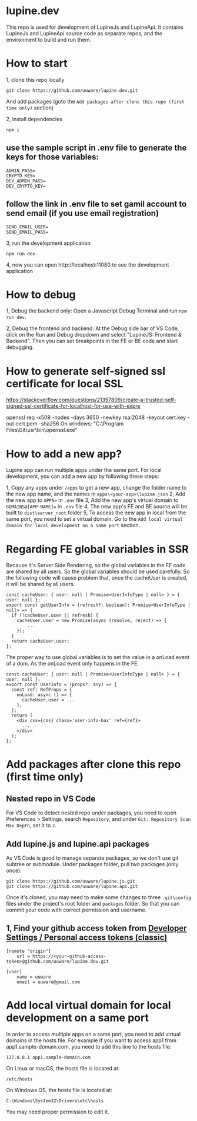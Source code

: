 # lupine.dev

This repo is used for development of LupineJs and LupineApi.
It contains LupineJs and LupineApi source code as separate repos, and the environment to build and run them.

# How to start

1, clone this repo locally

```
git clone https://github.com/uuware/lupine.dev.git
```

And add packages (goto the `Add packages after clone this repo (first time only)` section)


2, install dependencies

```
npm i
```

## use the sample script in .env file to generate the keys for those variables:
```
ADMIN_PASS=
CRYPTO_KEY=
DEV_ADMIN_PASS=
DEV_CRYPTO_KEY=
```

## follow the link in .env file to set gamil account to send email (if you use email registration)
```
SEND_EMAIL_USER=
SEND_EMAIL_PASS=
```


3, run the development application

```
npm run dev
```

4, now you can open http://localhost:11080 to see the development application


# How to debug

1, Debug the backend only:
Open a Javascript Debug Terminal and run `npm run dev`.

2, Debug the frontend and backend:
At the Debug side bar of VS Code, click on the Run and Debug dropdown and select "LupineJS: Frontend & Backend".
Then you can set breakpoints in the FE or BE code and start debugging.

# How to generate self-signed ssl certificate for local SSL

https://stackoverflow.com/questions/21397809/create-a-trusted-self-signed-ssl-certificate-for-localhost-for-use-with-expre

openssl req -x509 -nodes -days 3650 -newkey rsa:2048 -keyout cert.key -out cert.pem -sha256
On windows:
"C:\Program Files\Git\usr\bin\openssl.exe"

# How to add a new app?
Lupine app can run multiple apps under the same port. For local development, you can add a new app by following these steps:

1, Copy any apps under `/apps` to get a new app, change the folder name to the new app name, and the names in `apps\<your-app>\lupine.json`
2, Add the new app to `APPS=` in `.env` file
3, Add the new app's virtual domain to `DOMAINS@[APP-NAME]=` in `.env` file
4, The new app's FE and BE source will be built to `dist\server_root` folder
5, To access the new app in local from the same port, you need to set a virtual domain.
Go to the `Add local virtual domain for local development on a same port` section.

# Regarding FE global variables in SSR
Because it's Server Side Rendering, so the global variables in the FE code are shared by all users.
So the global variables should be used carefully.
So the following code will cause problem that, once the cacheUser is created, it will be shared by all users.
```
const cacheUser: { user: null | Promise<UserInfoType | null> } = { user: null };
export const getUserInfo = (refresh?: boolean): Promise<UserInfoType | null> => {
  if (!cacheUser.user || refresh) {
    cacheUser.user = new Promise(async (resolve, reject) => {
        ...
    });
  }
  return cacheUser.user;
};
```
The proper way to use global variables is to set the value in a onLoad event of a dom.
As the onLoad event only happens in the FE.
```
const cacheUser: { user: null | Promise<UserInfoType | null> } = { user: null };
export const UserInfo = (props?: any) => {
  const ref: RefProps = {
    onLoad: async () => {
      cacheUser.user = ...
    },
  };
  return (
    <div css={css} class='user-info-box' ref={ref}>
      ...
    </div>
  );
};
```


# Add packages after clone this repo (first time only)

## Nested repo in VS Code
For VS Code to detect nested repo under packages, you need to open Preferences > Settings, search `Repository`, and under `Git: Repository Scan Max Depth`, set it to `2`.

## Add lupine.js and lupine.api packages
As VS Code is good to manage separate packages, so we don't use git subtree or submodule.
Under packages folder, pull two packages (only once):
```
git clone https://github.com/uuware/lupine.js.git
git clone https://github.com/uuware/lupine.api.git
```

Once it's cloned, you may need to make some changes to three `.git\config` files under the project's root folder and `packages` folder. So that you can commit your code with correct permission and username.
## 1, Find your github access token from [Developer Settings / Personal access tokens (classic)](https://github.com/settings/tokens)

```
[remote "origin"]
	url = https://<your-github-access-token>@github.com/uuware/lupine.dev.git

[user]
	name = uuware
	email = uuware@gmail.com
```

# Add local virtual domain for local development on a same port
In order to access multiple apps on a same port, you need to add virtual domains in the hosts file.
For example if you want to access app1 from app1.sample-domain.com, you need to add this line to the hosts file:

```
127.0.0.1 app1.sample-domain.com
```
On Linux or macOS, the hosts file is located at:

```
/etc/hosts
```
On Windows OS, the hosts file is located at:

```
C:\Windows\System32\Drivers\etc\hosts
```
You may need proper permission to edit it.